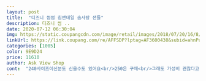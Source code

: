 ```yaml
---
layout: post 
title:  "디즈니 썸썸 침앤데일 솜사탕 샌들" 
description: 디즈니 썸 ..
date: 2020-07-12 06:30:04 
img: https://static.coupangcdn.com/image/retail/images/2018/07/20/16/8/2ea85d0f-0ad8-4ed2-b511-7a0626711024.jpg 
linkUrl: https://link.coupang.com/re/AFFSDP?lptag=AF3600438&subid=ahnPublicAsk&pageKey=1551331877&itemId=2654363030&vendorItemId=70645173256&traceid=V0-113-99bcc7c994496e11 
categories: [1005] 
color: 9E9D24 
price: 11610 
author: Ask View Shop 
cont:  "240사이즈이신분도 신을수도 있어요<br/>250은 구매<br/>그래도 가성비 괜찮다고 생각합니다 올 여름 막 신기려구요<br/>그런부분 조심해서 신기고 있어요<br/>대박<br/>딸이 발이 커요<br/>맨발에 딱맞고 불편함 없어요<br/>사이즈 많이 넉넉해요<br/>사이즈35신으면 요230사이즈 시키세요<br/>실제가 더 이쁘네요<br/>싸이즈도 딱이에요<br/>여름이라 크록스같은거 원해서 이리저리 비싼거보다<br/>올 여름엔 이신발신고 학교간다네요^^<br/>와우짱짱<br/>우리딸 몇주신어봤습니다<br/>이걸로 선택한 딸<br/>일할 때 신으려고 샀는데 일단 귀여워서 너무 좋아요ㅎㅎ 다들 보자마자 귀엽다고 난리입니당ㅋㅋㅋ 사이즈도 딱이고 최고에요!!<br/>저 245신는데 신어보니 딱 맞아요<br/>처음신을때 미끌거리는게 묻었어요 미끄러져서 양말신고신었고 그래도 아주 편하다했어요<br/>초5 딸이 신을꺼 구매<br/>추천합니다<br/>쿠션감 짱<br/>폭신폭신 부드럽구요 다람쥐도토리 정말 귀여워요<br/>하루는너무 더워서 양말 안시켜서 신겼는데 23시간 뛰면서 놀았는지 안쪽 복숭아뼈 아래쪽 발바닥옆쪽으로 살결이 벗겨져서 상처났네요 일반 크스는 그런적이없는데 ... <br/><br/>" 
---
```

